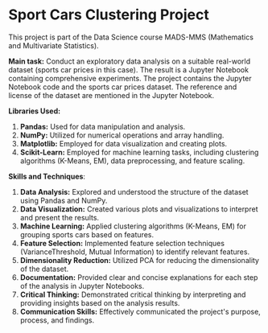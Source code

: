 # Sport Cars Clustering Project

This project is part of the Data Science course MADS-MMS (Mathematics and Multivariate Statistics).

**Main task:** Conduct an exploratory data analysis on a suitable real-world dataset (sports car prices in this case). The result is a Jupyter Notebook containing comprehensive experiments. The project contains the Jupyter Notebook code and the sports car prices dataset. The reference and license of the dataset are mentioned in the Jupyter Notebook.

**Libraries Used:**
1. **Pandas:** Used for data manipulation and analysis.
2. **NumPy:** Utilized for numerical operations and array handling.
3. **Matplotlib:** Employed for data visualization and creating plots.
4. **Scikit-Learn:** Employed for machine learning tasks, including clustering algorithms (K-Means, EM), data preprocessing, and feature scaling.

**Skills and Techniques**:
1. **Data Analysis:** Explored and understood the structure of the dataset using Pandas and NumPy.
2. **Data Visualization:** Created various plots and visualizations to interpret and present the results.
3. **Machine Learning:** Applied clustering algorithms (K-Means, EM) for grouping sports cars based on features.
4. **Feature Selection:** Implemented feature selection techniques (VarianceThreshold, Mutual Information) to identify relevant features.
5. **Dimensionality Reduction:** Utilized PCA for reducing the dimensionality of the dataset.
6. **Documentation:** Provided clear and concise explanations for each step of the analysis in Jupyter Notebooks.
7. **Critical Thinking:** Demonstrated critical thinking by interpreting and providing insights based on the analysis results.
8. **Communication Skills:** Effectively communicated the project's purpose, process, and findings.
